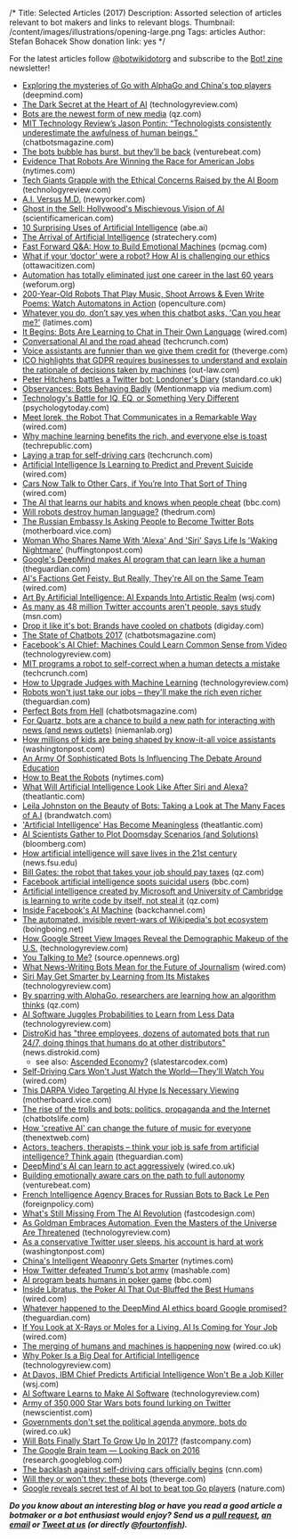 /*
Title: Selected Articles (2017)
Description: Assorted selection of articles relevant to bot makers and links to relevant blogs.
Thumbnail: /content/images/illustrations/opening-large.png
Tags: articles
Author: Stefan Bohacek
Show donation link: yes
*/


For the latest articles follow [@botwikidotorg](https://twitter.com/botwikidotorg) and subscribe to the [Bot! zine](http://botzine.org/) newsletter!

- [Exploring the mysteries of Go with AlphaGo and China's top players](https://deepmind.com/blog/exploring-mysteries-alphago/) (deepmind.com)
- [The Dark Secret at the Heart of AI](https://www.technologyreview.com/s/604087/the-dark-secret-at-the-heart-of-ai/) (technologyreview.com)
- [Bots are the newest form of new media](https://qz.com/954255/bots-are-the-newest-form-of-new-media) (qz.com)
- [MIT Technology Review’s Jason Pontin: “Technologists consistently underestimate the awfulness of human beings.”](https://chatbotsmagazine.com/mit-technology-reviews-jason-pontin-technologists-consistently-underestimate-the-awfulness-of-926b49b4cc98) (chatbotsmagazine.com)
- [The bots bubble has burst, but they’ll be back](https://venturebeat.com/2017/04/10/the-bots-bubble-has-burst-but-theyll-be-back/) (venturebeat.com)
- [Evidence That Robots Are Winning the Race for American Jobs](https://www.nytimes.com/2017/03/28/upshot/evidence-that-robots-are-winning-the-race-for-american-jobs.html) (nytimes.com)
- [Tech Giants Grapple with the Ethical Concerns Raised by the AI Boom](https://www.technologyreview.com/s/603915/tech-giants-grapple-with-the-ethical-concerns-raised-by-the-ai-boom/) (technologyreview.com)
- [A.I. Versus M.D.](http://www.newyorker.com/magazine/2017/04/03/ai-versus-md) (newyorker.com)
- [Ghost in the Sell: Hollywood's Mischievous Vision of AI](https://www.scientificamerican.com/article/ghost-in-the-sell-hollywood-rsquo-s-mischievous-vision-of-ai/) (scientificamerican.com)
- [10 Surprising Uses of Artificial Intelligence](https://www.abe.ai/blog/10-surprising-uses-artificial-intelligence/) (abe.ai)
- [The Arrival of Artificial Intelligence](https://stratechery.com/2017/the-arrival-of-artificial-intelligence/) (stratechery.com)
- [Fast Forward Q&A: How to Build Emotional Machines](http://www.pcmag.com/news/352687/fast-forward-q-a-how-to-build-emotional-machines) (pcmag.com)
- [What if your ‘doctor’ were a robot? How AI is challenging our ethics](http://ottawacitizen.com/opinion/columnists/kerr-what-if-your-doctor-were-a-robot-how-artificial-intelligence-is-challenging-our-ethics) (ottawacitizen.com)
- [Automation has totally eliminated just one career in the last 60 years](https://www.weforum.org/agenda/2017/03/automation-has-totally-eliminated-just-one-career-in-the-last-60-years/) (weforum.org)
- [200-Year-Old Robots That Play Music, Shoot Arrows & Even Write Poems: Watch Automatons in Action](http://www.openculture.com/2017/03/automatons-in-action.html) (openculture.com)
- [Whatever you do, don’t say yes when this chatbot asks, 'Can you hear me?'](http://www.latimes.com/business/lazarus/la-fi-lazarus-chatbot-phone-scam-20170324-story.html) (latimes.com)
- [It Begins: Bots Are Learning to Chat in Their Own Language](https://www.wired.com/2017/03/openai-builds-bots-learn-speak-language/) (wired.com)
- [Conversational AI and the road ahead](https://techcrunch.com/2017/02/25/conversational-ai-and-the-road-ahead/) (techcrunch.com)
- [Voice assistants are funnier than we give them credit for](http://www.theverge.com/2017/3/21/14990688/amazon-alexa-voice-assistants-joke-humor-personality) (theverge.com)
- [ICO highlights that GDPR requires businesses to understand and explain the rationale of decisions taken by machines](https://www.out-law.com/en/articles/2017/march/ico-highlights-that-gdpr-requires-businesses-to-understand-and-explain-the-rationale-of-decisions-taken-by-machines/) (out-law.com)
- [Peter Hitchens battles a Twitter bot: Londoner's Diary](http://www.standard.co.uk/news/londoners-diary/londoners-diary-peter-hitchens-battles-a-twitter-bot-a3488241.html) (standard.co.uk)
- [Observances: Bots Behaving Badly](https://medium.com/@mentionmapp/observances-bots-behaving-badly-c204a629af43) (Mentionmapp via medium.com)
- [Technology's Battle for IQ, EQ, or Something Very Different](https://www.psychologytoday.com/blog/the-digital-self/201703/technologys-battle-iq-eq-or-something-very-different) (psychologytoday.com)
- [Meet Iorek, the Robot That Communicates in a Remarkable Way](https://www.wired.com/2017/03/meet-lorek-robot-communicates-remarkable-way/) (wired.com)
- [Why machine learning benefits the rich, and everyone else is toast](http://www.techrepublic.com/article/why-machine-learning-benefits-the-rich-and-everyone-else-is-toast/) (techrepublic.com)
- [Laying a trap for self-driving cars](https://techcrunch.com/2017/03/17/laying-a-trap-for-self-driving-cars/) (techcrunch.com)
- [Artificial Intelligence Is Learning to Predict and Prevent Suicide](https://www.wired.com/2017/03/artificial-intelligence-learning-predict-prevent-suicide/) (wired.com)
- [Cars Now Talk to Other Cars, if You’re Into That Sort of Thing](https://www.wired.com/2017/03/cars-now-talk-cars-youre-sort-thing/) (wired.com)
- [The AI that learns our habits and knows when people cheat](http://www.bbc.com/future/story/20170126-the-ai-that-knows-when-you-cheat-by-learning-your-habits) (bbc.com)
- [Will robots destroy human language?](http://www.thedrum.com/news/2017/03/14/will-robots-destroy-human-language) (thedrum.com)
- [The Russian Embassy Is Asking People to Become Twitter Bots](https://motherboard.vice.com/en_us/article/the-russian-embassy-is-asking-people-to-become-twitter-bots) (motherboard.vice.com)
- [Woman Who Shares Name With 'Alexa' And 'Siri' Says Life Is 'Waking Nightmare'](http://www.huffingtonpost.com/entry/alexa-seary-siri-waking-nightmare_us_58c80b02e4b081a56def9415) (huffingtonpost.com)
- [Google's DeepMind makes AI program that can learn like a human](https://www.theguardian.com/global/2017/mar/14/googles-deepmind-makes-ai-program-that-can-learn-like-a-human) (theguardian.com)
- [AI's Factions Get Feisty. But Really, They're All on the Same Team](https://www.wired.com/2017/02/ais-factions-get-feisty-really-theyre-team/) (wired.com)
- [Art By Artificial Intelligence: AI Expands Into Artistic Realm](http://www.wsj.com/video/art-by-artificial-intelligence-ai-expands-into-artistic-realm/86071B86-FE19-4BC4-9288-24B95503B197.html) (wsj.com)
- [As many as 48 million Twitter accounts aren't people, says study](http://www.msn.com/en-us/money/technology/as-many-as-48-million-twitter-accounts-arent-people-says-study/ar-AAo9e16) (msn.com)
- [Drop it like it's bot: Brands have cooled on chatbots](http://digiday.com/marketing/brand-bot-backlash-begun/) (digiday.com)
- [The State of Chatbots 2017](https://chatbotsmagazine.com/the-state-of-chatbots-2017-d85febc3bb75) (chatbotsmagazine.com)
- [Facebook's AI Chief: Machines Could Learn Common Sense from Video](https://www.technologyreview.com/s/603803/facebooks-ai-chief-machines-could-learn-common-sense-from-video/) (technologyreview.com)
- [MIT programs a robot to self-correct when a human detects a mistake](https://techcrunch.com/2017/03/06/mit-csail-mistake-robot/) (techcrunch.com)
- [How to Upgrade Judges with Machine Learning](https://www.technologyreview.com/s/603763/how-to-upgrade-judges-with-machine-learning/) (technologyreview.com)
- [Robots won't just take our jobs – they'll make the rich even richer](https://www.theguardian.com/technology/2017/mar/02/robot-tax-job-elimination-livable-wage) (theguardian.com)
- [Perfect Bots from Hell](https://chatbotsmagazine.com/perfect-bots-from-hell-586f39913577) (chatbotsmagazine.com)
- [For Quartz, bots are a chance to build a new path for interacting with news (and news outlets)](http://www.niemanlab.org/2017/03/for-quartz-bots-are-a-chance-to-build-a-new-path-for-interacting-with-news-and-news-outlets/) (niemanlab.org)
- [How millions of kids are being shaped by know-it-all voice assistants](https://www.washingtonpost.com/local/how-millions-of-kids-are-being-shaped-by-know-it-all-voice-assistants/2017/03/01/c0a644c4-ef1c-11e6-b4ff-ac2cf509efe5_story.html) (washingtonpost.com)
- [An Army Of Sophisticated Bots Is Influencing The Debate Around Education](http://www.huffingtonpost.com/entry/common-core-debate-bots_us_58bc8bf3e4b0d2821b4ee059)
- [How to Beat the Robots](https://www.nytimes.com/2017/03/07/upshot/how-to-beat-the-robots.html?_r=0) (nytimes.com)
- [What Will Artificial Intelligence Look Like After Siri and Alexa?](https://www.theatlantic.com/magazine/archive/2017/03/our-bots-ourselves/513839/) (theatlantic.com)
- [Leila Johnston on the Beauty of Bots: Taking a Look at The Many Faces of A.I](https://www.brandwatch.com/blog/faces-of-bots/) (brandwatch.com)
- ['Artificial Intelligence' Has Become Meaningless](https://www.theatlantic.com/technology/archive/2017/03/what-is-artificial-intelligence/518547/) (theatlantic.com)
- [AI Scientists Gather to Plot Doomsday Scenarios (and Solutions)](https://www.bloomberg.com/news/articles/2017-03-02/ai-scientists-gather-to-plot-doomsday-scenarios-and-solutions) (bloomberg.com)
- [How artificial intelligence will save lives in the 21st century](https://news.fsu.edu/news/health-medicine/2017/02/28/how-artificial-intelligence-save-lives-21st-century/) (news.fsu.edu)
- [Bill Gates: the robot that takes your job should pay taxes](https://qz.com/911968/bill-gates-the-robot-that-takes-your-job-should-pay-taxes/) (qz.com)
- [Facebook artificial intelligence spots suicidal users](http://www.bbc.com/news/technology-39126027) (bbc.com)
- [Artificial intelligence created by Microsoft and University of Cambridge is learning to write code by itself, not steal it](https://qz.com/920468/artificial-intelligence-created-by-microsoft-and-university-of-cambridge-is-learning-to-write-code-by-itself-not-steal-it/) (qz.com)
- [Inside Facebook's AI Machine](https://backchannel.com/inside-facebooks-ai-machine-7a869b922ea7) (backchannel.com)
- [The automated, invisible revert-wars of Wikipedia's bot ecosystem](http://boingboing.net/2017/02/24/rock-em-sock-em.html) (boingboing.net)
- [How Google Street View Images Reveal the Demographic Makeup of the U.S.](https://www.technologyreview.com/s/603779/how-google-street-view-images-reveal-the-demographic-makeup-of-the-us/) (technologyreview.com)
- [You Talking to Me?](https://source.opennews.org/articles/you-talking-me/) (source.opennews.org)
- [What News-Writing Bots Mean for the Future of Journalism](https://www.wired.com/2017/02/robots-wrote-this-story/) (wired.com)
- [Siri May Get Smarter by Learning from Its Mistakes](https://www.technologyreview.com/s/603613/siri-may-get-smarter-by-learning-from-its-mistakes/) (technologyreview.com)
- [By sparring with AlphaGo, researchers are learning how an algorithm thinks](https://qz.com/897498/by-sparring-with-alphago-researchers-are-learning-how-an-algorithm-thinks/) (qz.com)
- [AI Software Juggles Probabilities to Learn from Less Data](https://www.technologyreview.com/s/603542/ai-software-juggles-probabilities-to-learn-from-less-data/) (technologyreview.com)
- [DistroKid has "three employees, dozens of automated bots that run 24/7, doing things that humans do at other distributors"](https://news.distrokid.com/what-ive-been-up-to-for-the-past-4-years-ef06ab9c5cd6) (news.distrokid.com)
  - see also: [Ascended Economy?](https://slatestarcodex.com/2016/05/30/ascended-economy/) (slatestarcodex.com)
- [Self-Driving Cars Won't Just Watch the World—They'll Watch You](https://www.wired.com/2017/02/self-driving-cars-wont-just-watch-world-theyll-watch/) (wired.com)
- [This DARPA Video Targeting AI Hype Is Necessary Viewing](https://motherboard.vice.com/en_us/article/this-darpa-video-targeting-ai-hype-is-necessary-viewing) (motherboard.vice.com)
- [The rise of the trolls and bots: politics, propaganda and the Internet](https://chatbotslife.com/the-rise-of-the-trolls-and-bots-politics-propaganda-and-the-internet-4ff68fb66c75) (chatbotslife.com)
- [How 'creative AI' can change the future of music for everyone](https://thenextweb.com/artificial-intelligence/2017/02/11/how-creative-ai-can-change-the-future-of-music-for-everyone/) (thenextweb.com)
- [Actors, teachers, therapists – think your job is safe from artificial intelligence? Think again](https://www.theguardian.com/technology/2017/feb/09/robots-taking-white-collar-jobs) (theguardian.com)
- [DeepMind's AI can learn to act aggressively](http://www.wired.co.uk/article/artificial-intelligence-social-impact-deepmind) (wired.co.uk)
- [Building emotionally aware cars on the path to full autonomy](http://venturebeat.com/2017/02/11/building-emotionally-aware-cars-on-the-path-to-full-autonomy/) (venturebeat.com)
- [French Intelligence Agency Braces for Russian Bots to Back Le Pen](https://foreignpolicy.com/2017/02/08/french-intelligence-agency-braces-for-russian-bots-to-back-le-pen/) (foreignpolicy.com)
- [What's Still Missing From The AI Revolution](https://www.fastcodesign.com/3068005/whats-still-missing-from-the-ai-revolution) (fastcodesign.com)
- [As Goldman Embraces Automation, Even the Masters of the Universe Are Threatened](https://www.technologyreview.com/s/603431/as-goldman-embraces-automation-even-the-masters-of-the-universe-are-threatened/) (technologyreview.com)
- [As a conservative Twitter user sleeps, his account is hard at work](https://www.washingtonpost.com/business/economy/as-a-conservative-twitter-user-sleeps-his-account-is-hard-at-work/2017/02/05/18d5a532-df31-11e6-918c-99ede3c8cafa_story.html) (washingtonpost.com)
- [China's Intelligent Weaponry Gets Smarter](https://www.nytimes.com/2017/02/03/technology/artificial-intelligence-china-united-states.html) (nytimes.com)
- [How Twitter defeated Trump's bot army](http://mashable.com/2017/02/02/trump-bots-twitter-replies-change/#zJoDyUJY_kqR) (mashable.com)
- [AI program beats humans in poker game](http://www.bbc.com/news/technology-38812530) (bbc.com)
- [Inside Libratus, the Poker AI That Out-Bluffed the Best Humans](https://www.wired.com/2017/02/libratus/) (wired.com)
- [Whatever happened to the DeepMind AI ethics board Google promised?](https://www.theguardian.com/technology/2017/jan/26/google-deepmind-ai-ethics-board) (theguardian.com)
- [If You Look at X-Rays or Moles for a Living, AI Is Coming for Your Job](https://www.wired.com/2017/01/look-x-rays-moles-living-ai-coming-job/) (wired.com)
- [The merging of humans and machines is happening now](http://www.wired.co.uk/article/darpa-arati-prabhakar-humans-machines) (wired.co.uk)
- [Why Poker Is a Big Deal for Artificial Intelligence](https://www.technologyreview.com/s/603385/why-poker-is-a-big-deal-for-artificial-intelligence/) (technologyreview.com)
- [At Davos, IBM Chief Predicts Artificial Intelligence Won't Be a Job Killer](http://www.wsj.com/articles/ibm-chief-predicts-artificial-intelligence-wont-be-a-job-killer-1484669444) (wsj.com)
- [AI Software Learns to Make AI Software](https://www.technologyreview.com/s/603381/ai-software-learns-to-make-ai-software/) (technologyreview.com)
- [Army of 350,000 Star Wars bots found lurking on Twitter](https://www.newscientist.com/article/2117811-army-of-350000-star-wars-bots-found-lurking-on-twitter) (newscientist.com)
- [Governments don't set the political agenda anymore, bots do](http://www.wired.co.uk/article/politics-governments-bots-twitter) (wired.co.uk)
- [Will Bots Finally Start To Grow Up In 2017?](https://www.fastcompany.com/3066706/robot-revolution/will-bots-finally-start-to-grow-up-in-2017) (fastcompany.com)
- [The Google Brain team — Looking Back on 2016](https://research.googleblog.com/2017/01/the-google-brain-team-looking-back-on.html) (research.googleblog.com)
- [The backlash against self-driving cars officially begins](http://money.cnn.com/2017/01/10/technology/new-york-self-driving-cars-ridesharing/index.html) (cnn.com)
- [Will they or won't they: these bots](http://www.theverge.com/tldr/2017/1/6/14189688/ai-google-home-see-bots-chat-twitch-stream) (theverge.com)
- [Google reveals secret test of AI bot to beat top Go players](http://www.nature.com/news/google-reveals-secret-test-of-ai-bot-to-beat-top-go-players-1.21253) (nature.com)


***Do you know about an interesting blog or have you read a good article a botmaker or a bot enthusiast would enjoy? Send us a [pull request](https://github.com/botwiki/botwiki.org), [an email](mailto:stefan@botwiki.org) or [Tweet at us](https://twitter.com/botwikidotorg) (or directly [@fourtonfish](https://twitter.com/fourtonfish)).***
